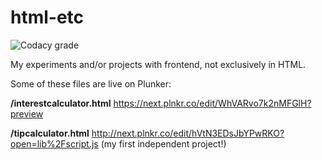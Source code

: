 # html-etc
![Codacy grade](https://img.shields.io/codacy/grade/65780baf22924cbb86024721dddaacf0?color=blueviolet&style=plastic)

My experiments and/or projects with frontend, not exclusively in HTML.

Some of these files are live on Plunker:

**/interestcalculator.html**  <https://next.plnkr.co/edit/WhVARvo7k2nMFGlH?preview>

**/tipcalculator.html** <http://next.plnkr.co/edit/hVtN3EDsJbYPwRKO?open=lib%2Fscript.js> (my first independent project!)
